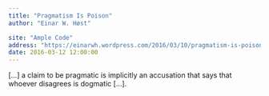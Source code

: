 ```yaml
---
title: "Pragmatism Is Poison"
author: "Einar W. Høst"

site: "Ample Code"
address: "https://einarwh.wordpress.com/2016/03/10/pragmatism-is-poison/"
date: 2016-03-12 12:00:00
---
```


[…] a claim to be pragmatic is implicitly an accusation that says that whoever disagrees is dogmatic […].
